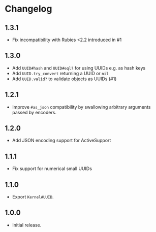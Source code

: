# Changelog

## 1.3.1

* Fix incompatibility with Rubies <2.2 introduced in #1

## 1.3.0

* Add `UUID#hash` and `UUID#eql?` for using UUIDs e.g. as hash keys
* Add `UUID.try_convert` returning a UUID or `nil`
* Add `UUID.valid?` to validate objects as UUIDs (#1)

## 1.2.1

* Improve `#as_json` compatibility by swallowing arbitrary arguments passed by encoders.

## 1.2.0

* Add JSON encoding support for ActiveSupport

## 1.1.1

* Fix support for numerical small UUIDs

## 1.1.0

* Export `Kernel#UUID`.

## 1.0.0

* Initial release.
